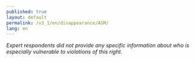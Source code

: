```yaml
---
published: true
layout: default
permalink: /v3_1/en/disappearance/ASM/
lang: en
---
```

_Expert respondents did not provide any specific information about who is especially vulnerable to violations of this right._